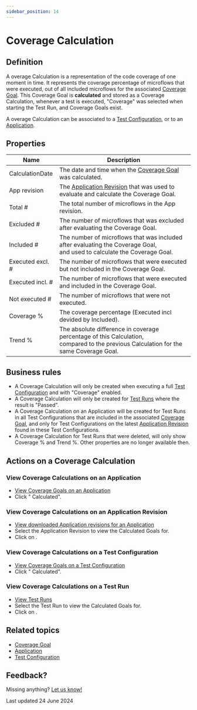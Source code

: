```yaml
---
sidebar_position: 14
---
```


# Coverage Calculation

## Definition

A overage Calculation is a representation of the code coverage of one moment in time. It represents the coverage percentage of microflows that were executed, out of all included microflows for the associated [Coverage Goal](coverage-goal).  This Coverage Goal is **calculated** and stored as a Coverage Calculation, whenever a test is executed, "Coverage" was selected when starting the Test Run, and Coverage Goals exist. 

A overage Calculation can be associated to a [Test Configuration](test-configuration), or to an [Application](application).


## Properties
| Name             | Description                                                                                                                                |
| ---------------- | ------------------------------------------------------------------------------------------------------------------------------------------ |
| CalculationDate  | The date and time when the [Coverage Goal](coverage-goal) was calculated.                                                                  |
| App revision     | The [Application Revision](application-revision) that was used to evaluate and calculate the Coverage Goal.                                |
| Total #          | The total number of microflows in the App revision.                                                                                        |
| Excluded #       | The number of microflows that was excluded after evaluating the Coverage Goal.                                                             |
| Included #       | The number of microflows that was included after evaluating the Coverage Goal, <br/> and used to calculate the Coverage Goal.              |
| Executed excl. # | The number of microflows that were executed but not included in the Coverage Goal.                                                         |
| Executed incl. # | The number of microflows that were executed and included in the Coverage Goal.                                                             |
| Not executed #   | The number of microflows that were not executed.                                                                                           |
| Coverage %       | The coverage percentage (Executed incl devided by Included).                                                                               |
| Trend %          | The absolute difference in coverage percentage of this Calculation, <br/> compared to the previous Calculation for the same Coverage Goal. |



## Business rules
- A Coverage Calculation will only be created when executing a full [Test Configuration](test-configuration) and with "Coverage" enabled.
- A Coverage Calculation will only be created for [Test Runs](test-run) where the result is "Passed".
- A Coverage Calculation on an Application will be created for Test Runs in all Test Configurations that are included in the associated [Coverage Goal](coverage-goal), and only for Test Configurations on the latest [Application Revision](application-revision) found in these Test Configurations.
- A Coverage Calculation for Test Runs that were deleted, will only show Coverage % and Trend %. Other properties are no longer available then.

## Actions on a Coverage Calculation

### View Coverage Calculations on an Application
- [View Coverage Goals on an Application](coverage-goal#view-coverage-goals-on-an-application)
- Click "<i class="fal fa-eye"></i> Calculated".

### View Coverage Calculations on an Application Revision
- [View downloaded Application revisions for an Application](application-revision#view-downloaded-application-revisions-for-an-application)
- Select the Application Revision to view the Calculated Goals for.
- Click on <i class="fal fa-umbrella"></i>.

### View Coverage Calculations on a Test Configuration
- [View Coverage Goals on a Test Configuration](coverage-goal#view-coverage-goals-on-a-test-configuration)
- Click "<i class="fal fa-eye"></i> Calculated".

### View Coverage Calculations on a Test Run
- [View Test Runs](test-run#view-test-runs)
- Select the Test Run to view the Calculated Goals for.
- Click on <i class="fal fa-umbrella"></i>.

## Related topics
- [Coverage Goal](coverage-goal)
- [Application](application)
- [Test Configuration](test-configuration)

## Feedback?
Missing anything? [Let us know!](mailto:support@menditect.com)

Last updated 24 June 2024